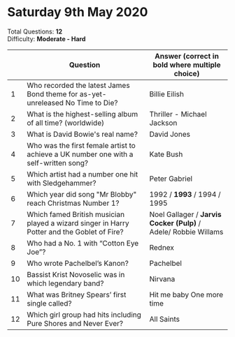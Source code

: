 # Saturday 9th May 2020

Total Questions: **12**  
Difficulty: **Moderate - Hard**  

||Question|Answer (correct in bold where multiple choice)|
|---|---|---|
|1|Who recorded the latest James Bond theme for as-yet-unreleased No Time to Die?|Billie Eilish|
|2|What is the highest-selling album of all time? (worldwide)|Thriller - Michael Jackson|
|3|What is David Bowie's real name?|David Jones|
|4|Who was the first female artist to achieve a UK number one with a self-written song?|Kate Bush|
|5|Which artist had a number one hit with Sledgehammer?|Peter Gabriel|
|6|Which year did song "Mr Blobby" reach Christmas Number 1?|1992 / **1993** / 1994 / 1995|
|7|Which famed British musician played a wizard singer in Harry Potter and the Goblet of Fire?|Noel Gallager / **Jarvis Cocker (Pulp)** / Adele/ Robbie Willams|
|8|Who had a No. 1 with “Cotton Eye Joe”?|Rednex|
|9|Who wrote Pachelbel’s Kanon?|Pachelbel| 
|10|Bassist Krist Novoselic was in which legendary band?|Nirvana|
|11|What was Britney Spears’ first single called?|Hit me baby One more time|
|12|Which girl group had hits including Pure Shores and Never Ever?|All Saints|